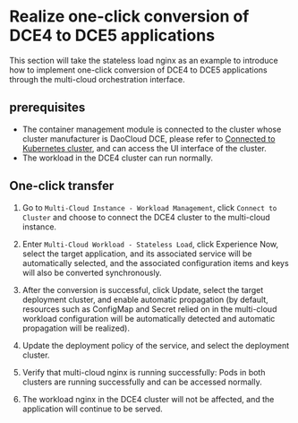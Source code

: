 # Realize one-click conversion of DCE4 to DCE5 applications

This section will take the stateless load nginx as an example to introduce how to implement one-click conversion of DCE4 to DCE5 applications through the multi-cloud orchestration interface.

## prerequisites

- The container management module is connected to the cluster whose cluster manufacturer is DaoCloud DCE, please refer to [Connected to Kubernetes cluster](../cluster/join.md), and can access the UI interface of the cluster.
- The workload in the DCE4 cluster can run normally.

## One-click transfer

1. Go to `Multi-Cloud Instance - Workload Management`, click `Connect to Cluster` and choose to connect the DCE4 cluster to the multi-cloud instance.

    <!--screenshot-->

2. Enter `Multi-Cloud Workload - Stateless Load`, click Experience Now, select the target application, and its associated service will be automatically selected, and the associated configuration items and keys will also be converted synchronously.

    <!--screenshot-->

    <!--screenshot-->

3. After the conversion is successful, click Update, select the target deployment cluster, and enable automatic propagation (by default, resources such as ConfigMap and Secret relied on in the multi-cloud workload configuration will be automatically detected and automatic propagation will be realized).

    <!--screenshot-->

4. Update the deployment policy of the service, and select the deployment cluster.

    <!--screenshot-->

5. Verify that multi-cloud nginx is running successfully: Pods in both clusters are running successfully and can be accessed normally.

    <!--screenshot-->

6. The workload nginx in the DCE4 cluster will not be affected, and the application will continue to be served.

    <!--screenshot-->